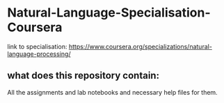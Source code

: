 # Natural-Language-Specialisation-Coursera
link to specialisation: https://www.coursera.org/specializations/natural-language-processing/

## what does this repository contain:
All the assignments and lab notebooks and necessary help files for them.